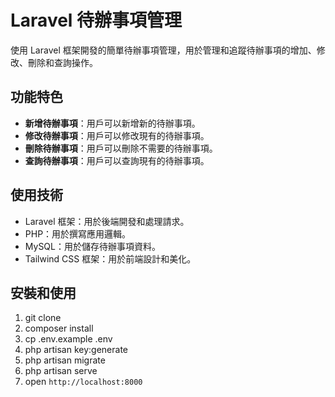 # Laravel 待辦事項管理

使用 Laravel 框架開發的簡單待辦事項管理，用於管理和追蹤待辦事項的增加、修改、刪除和查詢操作。

## 功能特色

- **新增待辦事項**：用戶可以新增新的待辦事項。
- **修改待辦事項**：用戶可以修改現有的待辦事項。
- **刪除待辦事項**：用戶可以刪除不需要的待辦事項。
- **查詢待辦事項**：用戶可以查詢現有的待辦事項。

## 使用技術

- Laravel 框架：用於後端開發和處理請求。
- PHP：用於撰寫應用邏輯。
- MySQL：用於儲存待辦事項資料。
- Tailwind CSS 框架：用於前端設計和美化。

## 安裝和使用

1. git clone <my-project>
2. composer install
3. cp .env.example .env
4. php artisan key:generate
5. php artisan migrate
6. php artisan serve
7. open `http://localhost:8000`

